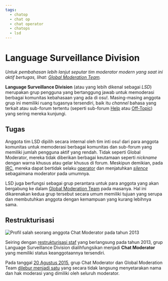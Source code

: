 ```yaml
---
tags:
  - chatop
  - chat op
  - chat operator
  - chatops
  - lsd
---
```


# Language Surveillance Division

*Untuk pembahasan lebih lanjut seputar tim moderator modern yang saat ini aktif bertugas, lihat: [Global Moderation Team](/wiki/People/The_Team/Global_Moderation_Team).*

**Language Surveillance Division** (atau yang lebih dikenal sebagai *LSD*) merupakan grup pengguna yang bertanggung jawab untuk memoderasi berbagai komunitas kebahasaan yang ada di osu!. Masing-masing anggota grup ini memiliki ruang tugasnya tersendiri, baik itu *channel* bahasa yang terkait atau sub-forum tertentu (seperti sub-forum [Help](https://osu.ppy.sh/community/forums/5) atau [Off-Topic](https://osu.ppy.sh/community/forums/52)) yang sering mereka kunjungi.

## Tugas

Anggota tim LSD dipilih secara internal oleh tim inti osu! dari para anggota komunitas untuk memoderasi berbagai komunitas dan sub-forum yang memiliki jumlah pengguna aktif yang rendah. Tidak seperti Global Moderator, mereka tidak diberikan berbagai keutamaan seperti *nickname* dengan warna khusus atau gelar khusus di forum. Meskipun demikian, pada [IRC](/wiki/Community/Internet_Relay_Chat), mereka dapat bertidak selaku [operator](/wiki/Community/Internet_Relay_Chat#mengapa-beberapa-nama-pengguna-diawali-dengan-tanda-yang-berbeda?) dan menjatuhkan *[silence](/wiki/Silence)* sebagaimana moderator pada umumnya.

LSD juga berfungsi sebagai grup perantara untuk para anggota yang akan bergabung ke dalam [Global Moderation Team](/wiki/People/The_Team/Global_Moderation_Team) pada masanya. Hal ini dikarenakan kedua grup tersebut secara umum memiliki tujuan yang serupa dan membutuhkan anggota dengan kemampuan yang kurang lebihnya sama.

## Restrukturisasi

![](img/chat-moderator-profile.png "Profil salah seorang anggota Chat Moderator pada tahun 2013")

Seiring dengan [restrukturisasi staf](https://osu.ppy.sh/community/forums/topics/123510) yang berlangsung pada tahun 2013, grup Language Surveillance Division dialihfungsikan menjadi **Chat Moderator** yang memiliki status keanggotaannya tersendiri.

Pada tanggal [20 Agustus 2015](/wiki/Staff_Log/2015#august), grup Chat Moderator dan Global Moderation Team [dilebur menjadi satu](https://osu.ppy.sh/community/forums/posts/4435972) yang secara tidak langsung menyetarakan nama dan hak moderasi yang dimiliki oleh seluruh moderator.
